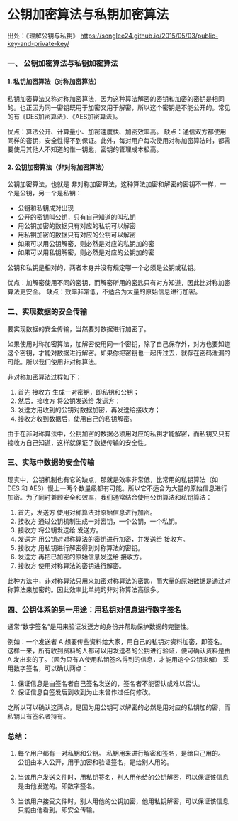 # 公钥加密算法与私钥加密算法

出处：《理解公钥与私钥》
https://songlee24.github.io/2015/05/03/public-key-and-private-key/

### 一、 公钥加密算法与私钥加密算法

#### 1. 私钥加密算法（对称加密算法）

私钥加密算法又称对称加密算法，因为这种算法解密的密钥和加密的密钥是相同的。也正因为同一密钥既用于加密又用于解密，所以这个密钥是不能公开的。常见的有《DES加密算法》、《AES加密算法》。

优点：算法公开、计算量小、加密速度快、加密效率高。
缺点：通信双方都使用同样的密钥，安全性得不到保证。此外，每对用户每次使用对称加密算法时，都需要使用其他人不知道的惟一钥匙，密钥的管理成本极高。

#### 2. 公钥加密算法（非对称加密算法）

公钥加密算法，也就是 非对称加密算法，这种算法加密和解密的密钥不一样，一个是公钥，另一个是私钥：

+ 公钥和私钥成对出现
+ 公开的密钥叫公钥，只有自己知道的叫私钥
+ 用公钥加密的数据只有对应的私钥可以解密
+ 用私钥加密的数据只有对应的公钥可以解密
+ 如果可以用公钥解密，则必然是对应的私钥加的密
+ 如果可以用私钥解密，则必然是对应的公钥加的密

公钥和私钥是相对的，两者本身并没有规定哪一个必须是公钥或私钥。

优点：加解密使用不同的密钥，而解密所用的密匙只有对方知道，因此比对称加密算法更安全。
缺点：效率非常低，不适合为大量的原始信息进行加密。

### 二、实现数据的安全传输

要实现数据的安全传输，当然要对数据进行加密了。

如果使用对称加密算法，加解密使用同一个密钥，除了自己保存外，对方也要知道这个密钥，才能对数据进行解密。如果你把密钥也一起传过去，就存在密码泄漏的可能。所以我们使用非对称算法。

非对称加密算法过程如下：

1. 首先 接收方 生成一对密钥，即私钥和公钥；
2. 然后，接收方 将公钥发送给 发送方；
3. 发送方用收到的公钥对数据加密，再发送给接收方；
4. 接收方收到数据后，使用自己的私钥解密。

由于在非对称算法中，公钥加密的数据必须用对应的私钥才能解密，而私钥又只有接收方自己知道，这样就保证了数据传输的安全性。

### 三、实际中数据的安全传输

现实中，公钥机制也有它的缺点，那就是效率非常低，比常用的私钥算法（如 DES 和 AES）慢上一两个数量级都有可能。所以它不适合为大量的原始信息进行加密。为了同时兼顾安全和效率，我们通常结合使用公钥算法和私钥算法：

1. 首先，发送方 使用对称算法对原始信息进行加密。
2. 接收方 通过公钥机制生成一对密钥，一个公钥，一个私钥。
3. 接收方 将公钥发送给 发送方。
4. 发送方 用公钥对对称算法的密钥进行加密，并发送给 接收方。
5. 接收方 用私钥进行解密得到对称算法的密钥。
6. 发送方 再把已加密的原始信息发送给 接收方。
7. 接收方 使用对称算法的密钥进行解密。

此种方法中，非对称算法只用来加密对称算法的密匙，而大量的原始数据是通过对称算法来加密的。因此效率比单纯的非对称算法高很多。

### 四、公钥体系的另一用途：用私钥对信息进行数字签名

通常“数字签名”是用来验证发送方的身份并帮助保护数据的完整性。

例如：一个发送者 A 想要传些资料给大家，用自己的私钥对资料加密，即签名。这样一来，所有收到资料的人都可以用发送者的公钥进行验证，便可确认资料是由 A 发出来的了。（因为只有Ａ使用私钥签名得到的信息，才能用这个公钥来解）
采用数字签名，可以确认两点：

1. 保证信息是由签名者自己签名发送的，签名者不能否认或难以否认。
2. 保证信息自签发后到收到为止未曾作过任何修改。

之所以可以确认这两点，是因为用公钥可以解密的必然是用对应的私钥加的密，而私钥只有签名者持有。

### 总结：
1. 每个用户都有一对私钥和公钥。
私钥用来进行解密和签名，是给自己用的。
公钥由本人公开，用于加密和验证签名，是给别人用的。

2. 当该用户发送文件时，用私钥签名，别人用他给的公钥解密，可以保证该信息是由他发送的。即数字签名。
3. 当该用户接受文件时，别人用他的公钥加密，他用私钥解密，可以保证该信息只能由他看到。即安全传输。
